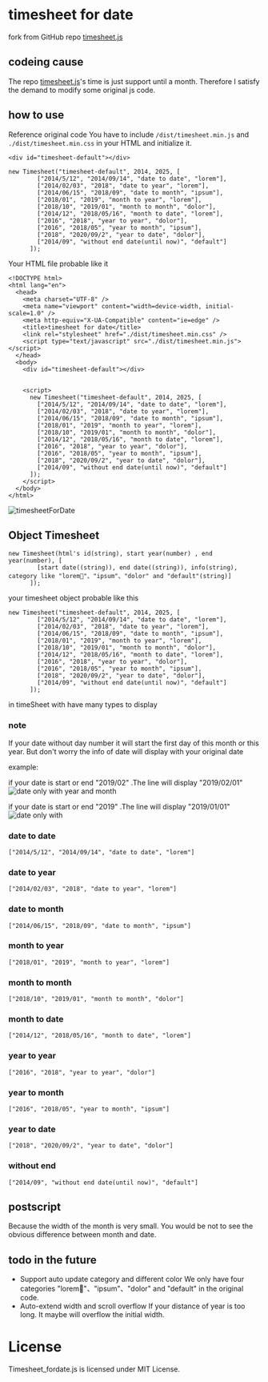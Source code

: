 # timesheet for date

fork from GitHub repo [timesheet.js](https://github.com/sbstjn/timesheet.js)

## codeing cause

The repo [timesheet.js](https://github.com/sbstjn/timesheet.js)'s time is just support until a month. Therefore I satisfy the demand to modify some original js code.

## how to use

Reference original code
You have to include `/dist/timesheet.min.js` and `./dist/timesheet.min.css` in your HTML and initialize it.

```
<div id="timesheet-default"></div>
```

```
new Timesheet("timesheet-default", 2014, 2025, [
        ["2014/5/12", "2014/09/14", "date to date", "lorem"],
        ["2014/02/03", "2018", "date to year", "lorem"],
        ["2014/06/15", "2018/09", "date to month", "ipsum"],
        ["2018/01", "2019", "month to year", "lorem"],
        ["2018/10", "2019/01", "month to month", "dolor"],
        ["2014/12", "2018/05/16", "month to date", "lorem"],
        ["2016", "2018", "year to year", "dolor"],
        ["2016", "2018/05", "year to month", "ipsum"],
        ["2018", "2020/09/2", "year to date", "dolor"],
        ["2014/09", "without end date(until now)", "default"]
      ]);
```

Your HTML file probable like it

```
<!DOCTYPE html>
<html lang="en">
  <head>
    <meta charset="UTF-8" />
    <meta name="viewport" content="width=device-width, initial-scale=1.0" />
    <meta http-equiv="X-UA-Compatible" content="ie=edge" />
    <title>timesheet for date</title>
    <link rel="stylesheet" href="./dist/timesheet.min.css" />
    <script type="text/javascript" src="./dist/timesheet.min.js"></script>
  </head>
  <body>
    <div id="timesheet-default"></div>


    <script>
      new Timesheet("timesheet-default", 2014, 2025, [
        ["2014/5/12", "2014/09/14", "date to date", "lorem"],
        ["2014/02/03", "2018", "date to year", "lorem"],
        ["2014/06/15", "2018/09", "date to month", "ipsum"],
        ["2018/01", "2019", "month to year", "lorem"],
        ["2018/10", "2019/01", "month to month", "dolor"],
        ["2014/12", "2018/05/16", "month to date", "lorem"],
        ["2016", "2018", "year to year", "dolor"],
        ["2016", "2018/05", "year to month", "ipsum"],
        ["2018", "2020/09/2", "year to date", "dolor"],
        ["2014/09", "without end date(until now)", "default"]
      ]);
    </script>
  </body>
</html>
```

![timesheetForDate](./example/images/timesheetForDate)

## Object Timesheet

```
new Timesheet(html's id(string), start year(number) , end year(number), [
        [start date((string)), end date((string)), info(string), category like "lorem"、"ipsum"、"dolor" and "default"(string)]
      ]);
```

your timesheet object probable like this

```
new Timesheet("timesheet-default", 2014, 2025, [
        ["2014/5/12", "2014/09/14", "date to date", "lorem"],
        ["2014/02/03", "2018", "date to year", "lorem"],
        ["2014/06/15", "2018/09", "date to month", "ipsum"],
        ["2018/01", "2019", "month to year", "lorem"],
        ["2018/10", "2019/01", "month to month", "dolor"],
        ["2014/12", "2018/05/16", "month to date", "lorem"],
        ["2016", "2018", "year to year", "dolor"],
        ["2016", "2018/05", "year to month", "ipsum"],
        ["2018", "2020/09/2", "year to date", "dolor"],
        ["2014/09", "without end date(until now)", "default"]
      ]);
```

in timeSheet with have many types to display

### note

If your date without day number it will start the first day of this month or this year. But don't worry the info of date will display with your original date

example:

if your date is start or end "2019/02" .The line will display "2019/02/01"
![date only with year and month](./example/images/untilMonth)

if your date is start or end "2019" .The line will display "2019/01/01"
![date only with](./example/images/untilYear)

### date to date

```
["2014/5/12", "2014/09/14", "date to date", "lorem"]
```

### date to year

```
["2014/02/03", "2018", "date to year", "lorem"]
```

### date to month

```
["2014/06/15", "2018/09", "date to month", "ipsum"]
```

### month to year

```
["2018/01", "2019", "month to year", "lorem"]
```

### month to month

```
["2018/10", "2019/01", "month to month", "dolor"]
```

### month to date

```
["2014/12", "2018/05/16", "month to date", "lorem"]
```

### year to year

```
["2016", "2018", "year to year", "dolor"]
```

### year to month

```
["2016", "2018/05", "year to month", "ipsum"]
```

### year to date

```
["2018", "2020/09/2", "year to date", "dolor"]
```

### without end

```
["2014/09", "without end date(until now)", "default"]
```

## postscript

Because the width of the month is very small. You would be not to see the obvious difference between month and date.

## todo in the future

- Support auto update category and different color
  We only have four categories "lorem"、"ipsum"、"dolor" and "default" in the original code.
- Auto-extend width and scroll overflow
  If your distance of year is too long. It maybe will overflow the initial width.

# License

Timesheet_fordate.js is licensed under MIT License.
